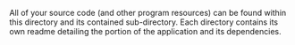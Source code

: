 All of your source code (and other program resources) can be found within this directory and its contained sub-directory. Each directory contains its own readme detailing the portion of the application and its dependencies.
